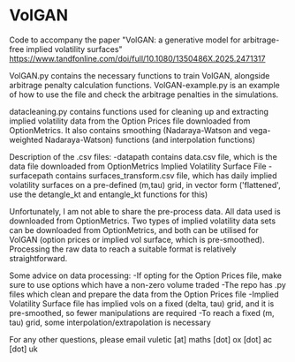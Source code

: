 # VolGAN
Code to accompany the paper "VolGAN: a generative model for arbitrage-free implied volatility surfaces"
https://www.tandfonline.com/doi/full/10.1080/1350486X.2025.2471317


VolGAN.py contains the necessary functions to train VolGAN, alongside arbitrage penalty calculation functions.
VolGAN-example.py is an example of how to use the file and check the arbitrage penalties in the simulations.

datacleaning.py contains functions used for cleaning up and extracting implied volatility data from the Option Prices file downloaded from OptionMetrics. It also contains smoothing (Nadaraya-Watson and vega-weighted Nadaraya-Watson) functions (and interpolation functions)

Description of the .csv files:
  -datapath contains data.csv file, which is the data file downloaded from OptionMetrics Implied Volatility Surface File
  -surfacepath contains surfaces_transform.csv file, which has daily implied volatility surfaces on a pre-defined (m,tau) grid, in vector form ('flattened', use the detangle_kt and entangle_kt functions for this) 

Unfortunately, I am not able to share the pre-process data. All data used is downloaded from OptionMetrics. Two types of implied volatility data sets can be downloaded from OptionMetrics, and both can be utilised for VolGAN (option prices or implied vol surface, which is pre-smoothed). Processing the raw data to reach a suitable format is relatively straightforward.

Some advice on data processing:
  -If opting for the Option Prices file, make sure to use options which have a non-zero volume traded
  -The repo has .py files which clean and prepare the data from the Option Prices file
  -Implied Volatility Surface file has implied vols on a fixed (delta, tau) grid, and it is pre-smoothed, so fewer manipulations are required
  -To reach a fixed (m, tau) grid, some interpolation/extrapolation is necessary



For any other questions, please email vuletic [at] maths [dot] ox [dot] ac [dot] uk
